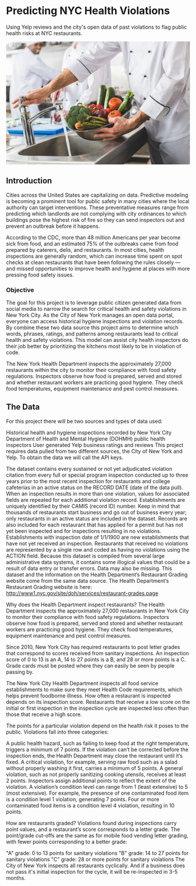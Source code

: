 # Predicting NYC Health Violations

Using Yelp reviews and the city's open data of past violations to flag public health risks at NYC restaurants.

![Kitchen](images/Food-Safety-Introduction.jpeg)

## Introduction

Cities across the United States are capitalizing on data. Predictive modeling is becoming a prominent tool for public safety in many cities where the local authority can target interventions. These preventative measures range from predicting which landlords are not complying with city ordinances to which buildings pose the highest risk of fire so they can send inspectors out and prevent an outbreak before it happens.

According to the CDC, more than 48 million Americans per year become sick from food, and an estimated 75% of the outbreaks came from food prepared by caterers, delis, and restaurants. In most cities, health inspections are generally random, which can increase time spent on spot checks at clean restaurants that have been following the rules closely — and missed opportunities to improve health and hygiene at places with more pressing food safety issues.

### Objective

The goal for this project is to leverage public citizen generated data from social media to narrow the search for critical health and safety violations in New York City. As the City of New York manages an open data portal, everyone can access historical hygiene inspections and violation records. By combine these two data source this project aims to determine which words, phrases, ratings, and patterns among restaurants lead to critical health and safety violations. This model can assist city health inspectors do their job better by prioritizing the kitchens most likely to be in violation of code.

The New York Health Department inspects the approximately 27,000 restaurants within the city to monitor their compliance with food safety regulations. Inspectors observe how food is prepared, served and stored and whether restaurant workers are practicing good hygiene. They check food temperatures, equipment maintenance and pest control measures.

## The Data

For this project there will be two sources and types of data used:

Historical health and hygiene inspections recorded by New York City Department of Health and Mental Hygiene (DOHMH) public health inspectors
User generated Yelp business ratings and reviews
This project requires data pulled from two different sources, the City of New York and Yelp. To obtain the data we will call the API keys.

The dataset contains every sustained or not yet adjudicated violation citation from every full or special program inspection conducted up to three years prior to the most recent inspection for restaurants and college cafeterias in an active status on the RECORD DATE (date of the data pull). When an inspection results in more than one violation, values for associated fields are repeated for each additional violation record. Establishments are uniquely identified by their CAMIS (record ID) number. Keep in mind that thousands of restaurants start business and go out of business every year; only restaurants in an active status are included in the dataset. Records are also included for each restaurant that has applied for a permit but has not yet been inspected and for inspections resulting in no violations. Establishments with inspection date of 1/1/1900 are new establishments that have not yet received an inspection. Restaurants that received no violations are represented by a single row and coded as having no violations using the ACTION field. Because this dataset is compiled from several large administrative data systems, it contains some illogical values that could be a result of data entry or transfer errors. Data may also be missing. This dataset and the information on the Health Department’s Restaurant Grading website come from the same data source. The Health Department’s Restaurant Grading website is here: http://www1.nyc.gov/site/doh/services/restaurant-grades.page

Why does the Health Department inspect restaurants? The Health Department inspects the approximately 27,000 restaurants in New York City to monitor their compliance with food safety regulations. Inspectors observe how food is prepared, served and stored and whether restaurant workers are practicing good hygiene. They check food temperatures, equipment maintenance and pest control measures.

Since 2010, New York City has required restaurants to post letter grades that correspond to scores received from sanitary inspections. An inspection score of 0 to 13 is an A, 14 to 27 points is a B, and 28 or more points is a C. Grade cards must be posted where they can easily be seen by people passing by.

The New York City Health Department inspects all food service establishments to make sure they meet Health Code requirements, which helps prevent foodborne illness. How often a restaurant is inspected depends on its inspection score. Restaurants that receive a low score on the initial or first inspection in the inspection cycle are inspected less often than those that receive a high score.

The points for a particular violation depend on the health risk it poses to the public. Violations fall into three categories:

A public health hazard, such as failing to keep food at the right temperature, triggers a minimum of 7 points. If the violation can’t be corrected before the inspection ends, the Health Department may close the restaurant until it’s fixed.
A critical violation, for example, serving raw food such as a salad without properly washing it first, carries a minimum of 5 points.
A general violation, such as not properly sanitizing cooking utensils, receives at least 2 points.
Inspectors assign additional points to reflect the extent of the violation. A violation’s condition level can range from 1 (least extensive) to 5 (most extensive). For example, the presence of one contaminated food item is a condition level 1 violation, generating 7 points. Four or more contaminated food items is a condition level 4 violation, resulting in 10 points.

How are restaurants graded? Violations found during inspections carry point values, and a restaurant’s score corresponds to a letter grade. The point/grade cut-offs are the same as for mobile food vending letter grading, with fewer points corresponding to a better grade:

"A" grade: 0 to 13 points for sanitary violations
"B" grade: 14 to 27 points for sanitary violations
"C" grade: 28 or more points for sanitary violations
The City of New York inspects all restaurants cyclically. And if a business does not pass it's initial inspection for the cycle, it will be re-inspected in 3-5 months.